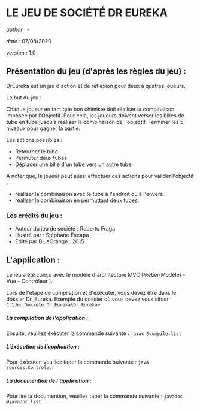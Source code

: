 # LE JEU DE SOCIÉTÉ DR EUREKA         

*author*  : -

*date*    : 07/08/2020

*version* : 1.0			

## Présentation du jeu (d'après les règles du jeu)	:

DrEureka est un jeu d'action et de réflexion pour deux à quatres joueurs. 

Le but du jeu : 

Chaque joueur en tant que bon chimiste doit réaliser la combinaison imposée par l'Objectif.
Pour cela, les joueurs doivent verser les billes de tube en tube jusqu’à réaliser la combinaison de l'objectif.
Terminer les 5 niveaux pour gagner la partie.

Les actions possibles :

- Retourner le tube 
- Permuter deux tubes
- Déplacer une bille d'un tube vers un autre tube

À noter que, le joueur peut aussi effectuer ces actions pour valider l'objectif : 
	
- réaliser la combinaison avec le tube à l'endroit ou à l'envers.
- réaliser la combinaison en permuttant deux tubes.

### Les crédits du jeu :

- Auteur du jeu de société 		 	: Roberto Fraga
- Illustré par 						: Stéphane Escapa
- Édité par BlueOrange 			    : 2015

## L'application :

Le jeu a été conçu avec le modèle d'architecture MVC (Métier(Modèle) - Vue - Contrôleur ).

Lors de l'étape de compilation et d'éxécuter, vous devez être dans le dossier Dr_Eureka.
Exemple du dossier où vous devez vous situer : `C:\Jeu_Societe_Dr_Eureka\Dr_Eureka>`

##### La compilation de l'application :

Ensuite, veuillez éxécuter la commande suivante : `javac @compile.list`

##### L'éxécution de l'application :  

Pour éxécuter, veuillez taper la commande suivante : `java sources.Controleur`
 
##### La documention de l'application :

Pour lire la documention, veuillez taper la commande suivante : `javadoc @javadoc.list`